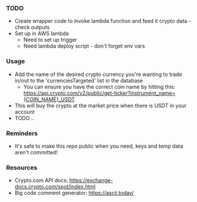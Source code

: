 
### TODO
- Create wrapper code to invoke lambda function and feed it crypto data - check outputs
- Set up in AWS lambda
    - Need to set up trigger
    - Need lambda deploy script - don't forget env vars


### Usage
- Add the name of the desired crypto currency you're wanting to trade in/out to the 'currenciesTargeted' list in the database
    - You can ensure you have the correct coin name by hitting this: https://api.crypto.com/v2/public/get-ticker?instrument_name={COIN_NAME}_USDT
- This will buy the crypto at the market price when there is USDT in your account
- TODO ..

### Reminders
- It's safe to make this repo public when you need, keys and temp data aren't committed!

### Resources
- Crypto.com API docs: https://exchange-docs.crypto.com/spot/index.html
- Big code comment generator: https://ascii.today/
